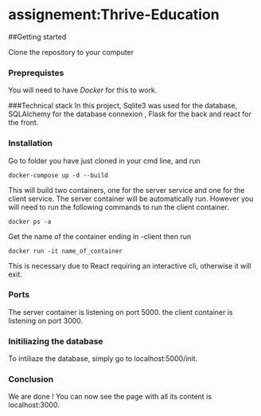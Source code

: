# assignement:Thrive-Education

##Getting started

Clone the repository to your computer

### Preprequistes
You will need to have *Docker* for this to work.

###Technical stack
In this project, Sqlite3 was used for the database, SQLAlchemy for the database connexion , Flask for the back and react for the front.

### Installation
Go to folder you have just cloned in your cmd line, and run 
```
docker-compose up -d --build
```
This will build two containers, one for the server service and one for the client service.
The server container will be automatically run.
However you will need to run the following commands to run the client container.
```
docker ps -a
```
Get the name of the container ending in -client then run

```
docker run -it name_of_container
```
This is necessary due to React requiring an interactive cli, otherwise it will exit.

### Ports
The server container is listening on port 5000.
the client container is listening on port 3000.

### Initiliazing the database
To intiliaze the database, simply go to localhost:5000/init.
### Conclusion
We are done ! You can now see the page with all its content is localhost:3000.
